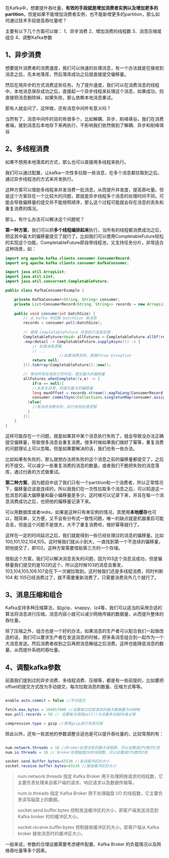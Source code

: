 在Kafka中，想要提升吞吐量，**有效的手段就是增加消费者实例以及增加更多的partition**，但是如果不能增加消费者实例，也不能新增更多的partition，那么如何通过技术手段提高吞吐量呢？  

主要有以下几个方面可以做：  1、异步消费 2、增加消费的线程数 3、消息压缩或组合 4、调整Kafka参数   

## 1、异步消费

想要提升消费者的消费速度，我们可以快速的处理消息，有一个办法就是在接收到消息之后，先本地落库，然后落库成功之后就直接提交偏移量。  

然后在用异步的方式消费这些任务。为了提升速度，我们可以在消费消息的线程中，本地消息保存成功之后，直接起一个异步线程来处理这个消息，如果成功，则直接把消息删除掉，如果失败，那么依赖本地消息重试。  

那有人就会问了，这样做，还有消息中间件有意义吗？  

当然有了，消息中间件的目的有很多个，比如解耦、异步、削峰填谷。我们在消费者端，接到消息后本地存下来再执行，不影响我们依然做到了解耦、异步和削峰填谷 

## 2、多线程消费 

如果不想用本地落库的方式，那么也可以直接用多线程来执行。  

我们可以通过配置，让kafka一次性多拉取一些消息，在多个消息都拉取到之后，通过异步线程池的方式来并发执行。  

这种方案可以借助多线程来并发消费一批消息，从而提升并发度，提高吞吐量。但是这个方案存在一个比较大的问题，那就是异步线程多个消息的处理时间不同，可能会导致偏移量的提交并不能按照顺序，那么这个过程可能就会存在消息的丢失和重复消费的情况。  

那么，有什么办法可以解决这个问题呢？  

**第一种方案**，我们可以把**多个线程编排起来**执行，当所有的线程都消费成功之后，把这其中最大的偏移量提交了就行了。比如我们可以使用CompletableFuture轻松的实现这个功能，CompletableFuture即自带线程池，又支持任务分片，非常适合这种场景，如：

```java
import org.apache.kafka.clients.consumer.ConsumerRecord;
import org.apache.kafka.clients.consumer.KafkaConsumer;

import java.util.ArrayList;
import java.util.List;
import java.util.concurrent.CompletableFuture;

public class KafkaConsumerExample {

    private KafkaConsumer<String, String> consumer;
    private List<ConsumerRecord<String, String>> records = new ArrayList<>();
    
    public void consume(int batchSize) {
        // 从 Kafka 中拉取 batchSize 条消息
        records = consumer.poll(batchSize);
        
        // 使用 CompletableFuture 并发执行消息处理
        CompletableFuture<Void> allFutures = CompletableFuture.allOf(records.stream()
        .map(detail -> CompletableFuture.supplyAsync(() -> {
            // 处理消息逻辑
            // ...
						//如果消费失败，直接throw Exception
            return null;
        })).toArray(CompletableFuture[]::new));        

      	// 等待所有任务执行完毕后，提交最大的偏移量
        allFutures.whenComplete((v,e) -> {
        	if(e == null){
          	//未发生异常，则提交最大的偏移量
          	long maxOffset = records.stream().mapToLong(ConsumerRecord::offset).max().orElse(-1L);
            consumer.commitSync(Collections.singletonMap(consumer.assignment().iterator().next(), new OffsetAndMetadata(maxOffset + 1)));
          }else{
          	//有消息消费失败，执行失败处理逻辑
          }
        });
    }
}
```



这样可能存在一个问题，就是如果其中某个消息执行失败了，就会导致没办法正确提交偏移量，导致很多消息会重复消费。很多时候如果我们做好了幂等，重复消费的问题理论上可以忽略，但是如果要解决的话，我们也有一些办法。  

比如如果有失败的，那么就想办法把失败的这个消息之前的偏移量都提交了，之后的不提交。可以减少一些重复消费的消息的数量。或者我们干脆把失败的消息落库，通过扫表的方式做重试。    

**第二种方案**，因为题目中说了我们只有一个partition和一个消费者，所以正常情况下，偏移量应该是连续的，所以我我们在一次性拉取多个消息之后，可以知道这一批消息的最大偏移量和最小偏移量是多少。这时候可以记录下来，并且在每一个消息消费成功之后，也把他的偏移量记录下来。  

可以用数据库或者redis，如果是这种只有单实例的情况，其使用**本地缓存**也可以，既简单，又方便，又不会有分布式一致性问题，唯一的缺点就是机器重启可能会丢，但是这个问题不是很大，大不了重复消费呗，做好幂等就行了。  

这样在一定的时间延迟之后，我们就能得到一些已经处理过的消息的偏移量。比如100,101,102,104,105。这时候我们就从小到大，一直找到第一个不连续的偏移量，把他提交了，即102。这种方案需要借助第三方的一个存储。  

借助这个方案，我们可以解决消息丢失的问题，因为103这个消息没成功，但是偏移量我们提交的是102的这个，所以这时候103的消息会重发，103,104,105,106.107会在下一次被拉取到。这时候我们还是多线程消费，同时判断104 和 105已经消费过了，就不需要重新消费了，只需要消费另外几个就行了。 

## 3、消息压缩和组合

Kafka支持多种压缩算法，如gzip、snappy、lz4等，我们可以适当的采用合适的算法将消息进行压缩，消息内容小就可以减少网络传输的数据量，从而提升整体的吞吐量。  

除了压缩之外，组合也是一个好的办法，如果消息的生产者可以配合我们一起做改造的话，我们可以要求生产者在发送消息的时候，把多条消息组合到一起作为一个大消息发送。然后消费者收到之后再把消息解组之后消费。这样也能降低消息的数量，从而提升系统的吞吐量。

## 4、调整kafka参数

前面我们提到过的异步消费、多线程消费、压缩等，都是有一些前提的，比如要把offset的提交方式改为手动提交，每次拉取消息的数量、压缩方式等等。 

```java

enable.auto.commit = false //手动提交

fetch.max.bytes = 104857600 //设置每次拉取请求的最大数据量为100MB
max.poll.records = 50 // 设置每次调用poll()方法最多拉取50条记录

compression.type = gzip //使用gzip进行消息压缩
```

   

除此以外，还有一些其他的参数调整合适也是可以提升吞吐量的，比较常用的有： 

```java

num.network.threads = 16 //Broker处理消息的最大线程数，可以设置成CPU数的2倍
num.io.threads = 16 // Broker处理磁盘IO的线程数，可以设置成CPU数的2倍

socket.send.buffer.bytes=65536 //发送缓冲区的大小
socket.receive.buffer.bytes=65536 //接收缓冲区的大小
```



> num.network.threads 指定 Kafka Broker 用于处理网络请求的线程数，它主要负责处理来自客户端的请求、响应请求以及数据传输等。 
>
> num.io.threads 指定 Kafka Broker 用于处理磁盘 I/O 的线程数，它主要负责读写磁盘上的数据。 
>
> socket.send.buffer.bytes 控制发送缓冲区的大小，即客户端发送消息到 Kafka broker 时的缓冲区大小。 
>
> socket.receive.buffer.bytes 控制接收缓冲区的大小，即客户端从 Kafka broker 接收消息时的缓冲区大小。 

一般来说，参数的合理设置需要考虑硬件配置、Kafka Broker 的负载情况以及网络吞吐量等多个因素。 